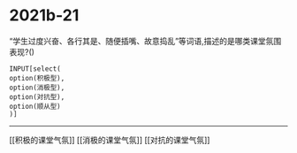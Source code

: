 # 2021b-21
“学生过度兴奋、各行其是、随便插嘴、故意捣乱”等词语,描述的是哪类课堂氛围表现?()
```meta-bind
INPUT[select(
option(积极型),
option(消极型),
option(对抗型),
option(顺从型)
)]
```

---

[[积极的课堂气氛]]
[[消极的课堂气氛]]
[[对抗的课堂气氛]]
